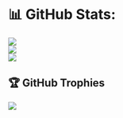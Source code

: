 
# 📊 GitHub Stats:
![](https://github-readme-stats.vercel.app/api?username=sohansai&theme=dark&hide_border=false&include_all_commits=false&count_private=false)<br/>
![](https://github-readme-streak-stats.herokuapp.com/?user=sohansai&theme=dark&hide_border=false)<br/>
![](https://github-readme-stats.vercel.app/api/top-langs/?username=sohansai&theme=dark&hide_border=false&include_all_commits=false&count_private=false&layout=compact)

## 🏆 GitHub Trophies
![](https://github-profile-trophy.vercel.app/?username=sohansai&theme=radical&no-frame=false&no-bg=true&margin-w=4)
